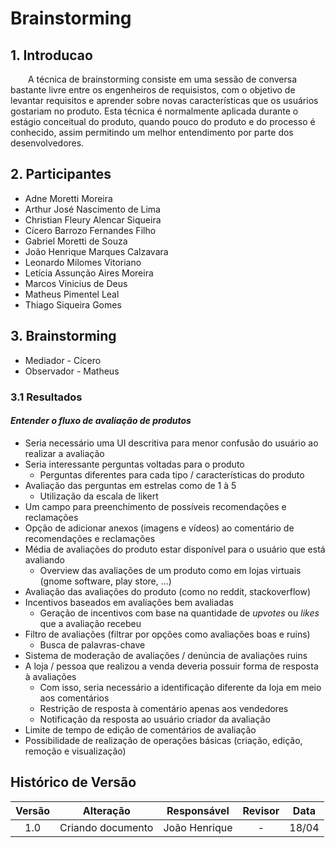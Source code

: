 # Brainstorming

## 1. Introducao

&emsp;&emsp;A técnica de brainstorming consiste em uma sessão de conversa bastante livre entre os engenheiros de requisistos, com o objetivo de levantar requisitos e aprender sobre novas características que os usuários gostariam no produto. Esta técnica é normalmente aplicada durante o estágio conceitual do produto, quando pouco do produto e do processo é conhecido, assim permitindo um melhor entendimento por parte dos desenvolvedores.

## 2. Participantes
- Adne Moretti Moreira
- Arthur José Nascimento de Lima
- Christian Fleury Alencar Siqueira
- Cícero Barrozo Fernandes Filho
- Gabriel Moretti de Souza
- João Henrique Marques Calzavara
- Leonardo Milomes Vitoriano
- Letícia Assunção Aires Moreira
- Marcos Vinicius de Deus
- Matheus Pimentel Leal
- Thiago Siqueira Gomes

## 3. Brainstorming
- Mediador - Cícero
- Observador - Matheus
### 3.1 Resultados
#### *Entender o fluxo de avaliação de produtos* 
- Seria necessário uma UI descritiva para menor confusão do usuário ao realizar a avaliação
- Seria interessante perguntas voltadas para o produto
	- Perguntas diferentes para cada tipo / características do produto
- Avaliação das perguntas em estrelas como de 1 à 5
	- Utilização da escala de likert
- Um campo para preenchimento de possíveis recomendações e reclamações
- Opção de adicionar anexos (imagens e vídeos) ao comentário de recomendações e reclamações
- Média de avaliações do produto estar disponível para o usuário que está avaliando
	- Overview das avaliações de um produto como em lojas virtuais (gnome software, play store, ...)
- Avaliação das avaliações do produto (como no reddit, stackoverflow)
- Incentivos baseados em avaliações bem avaliadas
	- Geração de incentivos com base na quantidade de *upvotes* ou *likes* que a avaliação recebeu
- Filtro de avaliações (filtrar por opções como avaliações boas e ruins)
	- Busca de palavras-chave
- Sistema de moderação de avaliações / denúncia de avaliações ruins
- A loja / pessoa que realizou a venda deveria possuir forma de resposta à avaliações
	- Com isso, seria necessário a identificação diferente da loja em meio aos comentários
	- Restrição de resposta à comentário apenas aos vendedores
	- Notificação da resposta ao usuário criador da avaliação
- Limite de tempo de edição de comentários de avaliação
- Possibilidade de realização de operações básicas (criação, edição, remoção e visualização)

## Histórico de Versão

| Versão |      Alteração       |                Responsável                 |    Revisor    | Data  |
| :----: | :------------------: | :----------------------------------------: | :-----------: | :---: | 
| 1.0 | Criando documento | João Henrique | - | 18/04 |  
